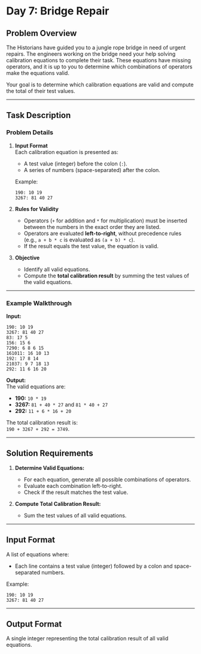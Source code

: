 
# Day 7: Bridge Repair

## Problem Overview

The Historians have guided you to a jungle rope bridge in need of urgent repairs. The engineers working on the bridge need your help solving calibration equations to complete their task. These equations have missing operators, and it is up to you to determine which combinations of operators make the equations valid.

Your goal is to determine which calibration equations are valid and compute the total of their test values.

---

## Task Description

### Problem Details

1. **Input Format**  
   Each calibration equation is presented as:
   - A test value (integer) before the colon (`:`).
   - A series of numbers (space-separated) after the colon.

   Example:  
   ```
   190: 10 19
   3267: 81 40 27
   ```

2. **Rules for Validity**  
   - Operators (`+` for addition and `*` for multiplication) must be inserted between the numbers in the exact order they are listed.
   - Operators are evaluated **left-to-right**, without precedence rules (e.g., `a + b * c` is evaluated as `(a + b) * c`).
   - If the result equals the test value, the equation is valid.

3. **Objective**  
   - Identify all valid equations.
   - Compute the **total calibration result** by summing the test values of the valid equations.

---

### Example Walkthrough

**Input:**  
```
190: 10 19
3267: 81 40 27
83: 17 5
156: 15 6
7290: 6 8 6 15
161011: 16 10 13
192: 17 8 14
21037: 9 7 18 13
292: 11 6 16 20
```

**Output:**  
The valid equations are:
- **190:** `10 * 19`
- **3267:** `81 + 40 * 27` and `81 * 40 + 27`
- **292:** `11 + 6 * 16 + 20`

The total calibration result is:  
`190 + 3267 + 292 = 3749`.

---

## Solution Requirements

1. **Determine Valid Equations:**  
   - For each equation, generate all possible combinations of operators.
   - Evaluate each combination left-to-right.
   - Check if the result matches the test value.

2. **Compute Total Calibration Result:**  
   - Sum the test values of all valid equations.

---

## Input Format

A list of equations where:
- Each line contains a test value (integer) followed by a colon and space-separated numbers.

Example:  
```
190: 10 19
3267: 81 40 27
```

---

## Output Format

A single integer representing the total calibration result of all valid equations.